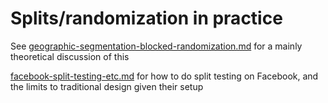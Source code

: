 # Splits/randomization in practice

See [geographic-segmentation-blocked-randomization.md](geographic-segmentation-blocked-randomization.md "mention") for a mainly theoretical discussion of this

[facebook-split-testing-etc.md](facebook-split-testing-etc.md "mention")  for how to do split testing on Facebook, and the limits to traditional design given their setup

